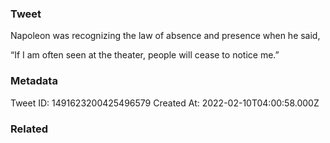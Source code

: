 ### Tweet
Napoleon was recognizing the law of absence and presence when he said,

“If I am often seen at the theater, people will cease to notice me.”

### Metadata
Tweet ID: 1491623200425496579
Created At: 2022-02-10T04:00:58.000Z

### Related


